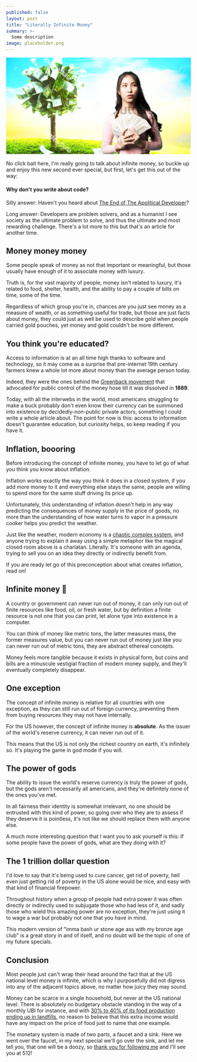 ```yaml
---
published: false
layout: post
title: "Literally Infinite Money"
summary: >-
  Some description
image: placeholder.png
---
```


![splash](placeholder.png)

No click bait here, I'm really going to talk about infinite money, so buckle up and enjoy this new second ever special, but first, let's get this out of the way:

<div class="message">
<h4>Why don't you write about code?</h4>
<p>Silly answer: Haven't you heard about <a href="/special/2020/07/13/the-end-of-the-apolitical-dev">The End of The Apolitical Developer</a>?</p>
<p>Long answer: Developers are problem solvers, and as a humanist I see society as the ultimate problem to solve, and thus the ultimate and most rewarding challenge. There's a lot more to this but that's an article for another time.</p>
</div>

## Money money money

Some people speak of money as not that important or meaningful, but those usually have enough of it to associate money with luxury.

Truth is, for the vast majority of people, money isn't related to luxury, it's related to food, shelter, health, and the ability to pay a couple of bills on time, some of the time.

Regardless of which group you're in, chances are you just see money as a measure of wealth, or as something useful for trade, but those are just facts about money, they could just as well be used to describe gold when people carried gold pouches, yet money and gold couldn't be more different.

## You think you're educated?

Access to information is at an all time high thanks to software and technology, so it may come as a surprise that pre-internet 19th century farmers knew a whole lot more about money than the average person today.

Indeed, they were the ones behind the [Greenback movement](https://www.britannica.com/event/Greenback-movement) that advocated for public control of the money hose till it was dissolved in **1889**.

Today, with all the interwebs in the world, most americans struggling to make a buck probably don't even know their currency can be summoned into existence by decidedly-non-public private actors, something I could write a whole article about. The point for now is this: access to information doesn't guarantee education, but curiosity helps, so keep reading if you have it.

## Inflation, boooring

Before introducing the concept of infinite money, you have to let go of what you think you know about inflation.

Inflation works exactly the way you think it does in a closed system, if you add more money to it and everything else stays the same, people are willing to spend more for the same stuff driving its price up.

Unfortunately, this understanding of inflation doesn't help in any way predicting the consequences of money supply in the price of goods, no more than the understanding of how water turns to vapor in a pressure cooker helps you predict the weather.

Just like the weather, modern economy is a [chaotic complex system](https://en.wikipedia.org/wiki/Complex_system#Complexity_and_chaos_theory), and anyone trying to explain it away using a simple metaphor like the magical closed room above is a charlatan. Literally. It's someone with an agenda, trying to sell you on an idea they directly or indirectly benefit from.

If you are ready let go of this preconception about what creates inflation, read on!

## Infinite money 💸

A country or government can never run out of money, it can only run out of finite resources like food, oil, or fresh water, but by definition a finite resource is not one that you can print, let alone type into existence in a computer.

You can think of money like metric tons, the latter measures mass, the former measures value, but you can never run out of money just like you can never run out of metric tons, they are abstract ethereal concepts. 

Money feels more tangible because it exists in physical form, but coins and bills are a minuscule vestigial fraction of modern money supply, and they'll eventually completely disappear.

## One exception

The concept of infinite money is relative for all countries with one exception, as they can still run out of foreign currency, preventing them from buying resources they may not have internally.

For the US however, the concept of infinite money is **absolute**. As the issuer of the world's reserve currency, it can never run out of it.

This means that the US is not only the richest country on earth, it's infinitely so. It's playing the game in god mode if you will.

## The power of gods

The ability to issue the world's reserve currency is truly the power of gods, but the gods aren't necessarily all americans, and they're definitely none of the ones you've met.

In all fairness their identity is somewhat irrelevant, no one should be entrusted with this kind of power, so going over who they are to assess if they deserve it is pointless, it's not like we should replace them with anyone else.

A much more interesting question that I want you to ask yourself is this: If some people have the power of gods, what are they doing with it?

## The 1 trillion dollar question

I'd love to say that it's being used to cure cancer, get rid of poverty, hell even just getting rid of poverty in the US alone would be nice, and easy with that kind of financial firepower.

Throughout history when a group of people had extra power it was often directly or indirectly used to subjugate those who had less of it, and sadly those who wield this amazing power are no exception, they're just using it to wage a war but probably not one that you have in mind.

This modern version of "imma bash ur stone age ass with my bronze age club" is a great story in and of itself, and no doubt will be the topic of one of my future specials.

## Conclusion

Most people just can't wrap their head around the fact that at the US national level money is infinite, which is why I purposefully did not digress into any of the adjacent topics above, no matter how juicy they may sound.

Money can be scarce in a single household, but never at the US national level. There is absolutely no budgetary obstacle standing in the way of a monthly UBI for instance, and with [30% to 40% of its food production ending up in landfills](https://www.usda.gov/foodwaste/faqs#:~:text=In%20the%20United%20States%2C%20food,percent%20of%20the%20food%20supply.&text=Wholesome%20food%20that%20could%20have,and%20disposing%20of%20discarded%20food.), no reason to believe that this extra income would have any impact on the price of food just to name that one example.

The monetary system is made of two parts, a faucet and a sink. Here we went over the faucet, in my next special we'll go over the sink, and let me tell you, that one will be a doozy, so [thank you for following me](http://twitter.com/intent/user?screen_name=luwvis) and I'll see you at 512!
